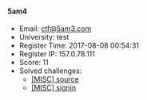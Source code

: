 #### 5am4  

* Email: ctf@5am3.com  
* University: test  
* Register Time: 2017-08-08 00:54:31  
* Register IP: 157.0.78.111  
* Score: 11  
* Solved challenges: 
  * [[MISC] source](https://github.com/SniperOJ/Challenges/blob/master/misc/source.json)  
  * [[MISC] signin](https://github.com/SniperOJ/Challenges/blob/master/misc/signin.json)  
